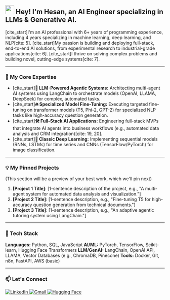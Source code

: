 <h2>
  <img src="https://media.giphy.com/media/hvRJCLFzcasrR4ia7z/giphy.gif" width="28"> 
  Hey! I'm Hesan, an AI Engineer specializing in LLMs & Generative AI.
</h2>

<p>
  [cite_start]I'm an AI professional with 6+ years of programming experience, including 4 years specializing in machine learning, deep learning, and NLP[cite: 5]. [cite_start]My passion is building and deploying full-stack, end-to-end AI solutions, from experimental research to industrial-grade applications[cite: 6]. [cite_start]I thrive on solving complex problems and building novel, cutting-edge systems[cite: 7].
</p>

---

### 🚀 My Core Expertise

-   [cite_start]**🤖 LLM-Powered Agentic Systems:** Architecting multi-agent AI systems using LangChain to orchestrate models (OpenAI, LLAMA, DeepSeek) for complex, automated tasks.
-   [cite_start]**🔥 Specialized Model Fine-Tuning:** Executing targeted fine-tuning on transformer models (T5, Phi-2, GPT-2) for specialized NLP tasks like high-accuracy question generation.
-   [cite_start]**🛠️ Full-Stack AI Applications:** Engineering full-stack MVPs that integrate AI agents into business workflows (e.g., automated data analysis and CRM integration)[cite: 19, 20].
-   [cite_start]**🧠 Classic Deep Learning:** Implementing sequential models (RNNs, LSTMs) for time series and CNNs (TensorFlow/PyTorch) for image classification.

---

### 💡 My Pinned Projects

(This section will be a preview of your best work, which we'll pin next)

1.  **[Project 1 Title]**: [1-sentence description of the project, e.g., "A multi-agent system for automated data analysis and visualization."]
2.  **[Project 2 Title]**: [1-sentence description, e.g., "Fine-tuning T5 for high-accuracy question generation from technical documents."]
3.  **[Project 3 Title]**: [1-sentence description, e.g., "An adaptive agentic tutoring system using LangChain."]

---

### 🔧 Tech Stack

**Languages:** Python, SQL, JavaScript
**AI/ML:** PyTorch, TensorFlow, Scikit-learn, Hugging Face Transformers
**LLM/GenAI:** LangChain, OpenAI API, LLAMA, Vector Databases (e.g., ChromaDB, Pinecone)
**Tools:** Docker, Git, n8n, FastAPI, AWS (basic)

---

### 📫 Let's Connect

<p align="left">
  <a href="[Your_LinkedIn_URL]" target="_blank">
    <img src="https://img.shields.io/badge/LinkedIn-0077B5?style=for-the-badge&logo=linkedin&logoColor=white" alt="LinkedIn"/>
  </a>
  <a href="mailto:HesanShariati@gmail.com" target="_blank">
    <img src="https://img.shields.io/badge/Gmail-D14836?style=for-the-badge&logo=gmail&logoColor=white" alt="Gmail"/>
  </a>
  <a href="[Your_Huggingface_URL]" target="_blank">
    <img src="https://img.shields.io/badge/Hugging%20Face-FFD21E?style=for-the-badge&logo=huggingface&logoColor=black" alt="Hugging Face"/>
  </a>
</p>
